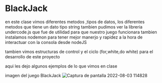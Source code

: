 # BlackJack 

en este clase vimos diferentes metodos ,tipos de datos, los diferentes metodos que tiene un dato tipo string 
tambien pudimos ver la libreria undercode.js que fue de utilidad para que nuestro juego funcionara 
tambien instalamos nodemon para tener mejor manerjo y rapidez a la hora de interactuar con la consola desde nodeJS

tambien vimos estructuras de control y el ciclo (for,white,do white) para el desarrollo de este proyecto

aqui les dejo algunos ejemplos de lo que vimos en clase

imagen del juego BlackJack
![Captura de pantalla 2022-08-03 114828](https://user-images.githubusercontent.com/57981697/182605559-9a0251ef-e9ae-42cb-a9cc-4291442de379.png)
